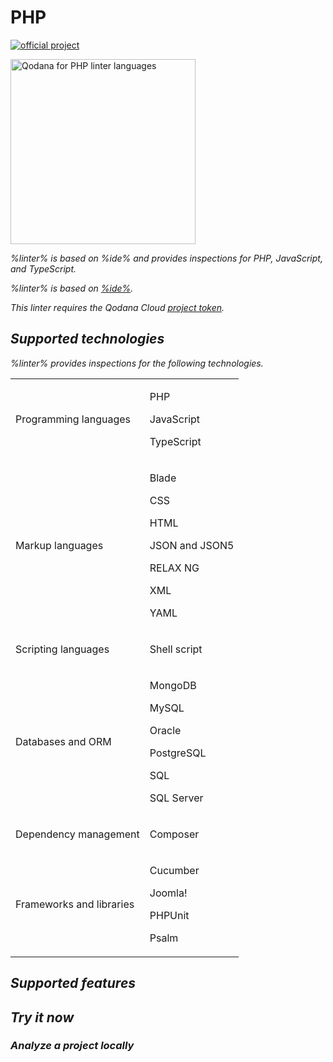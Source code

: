 # PHP

[![official project](https://jb.gg/badges/official-flat-square.svg)](https://confluence.jetbrains.com/display/ALL/JetBrains+on+GitHub)

<img src="php-linter.png" dark-src="php-linter_dark.png" alt="Qodana for PHP linter languages" width="296"/>

<var name="linter" value="Qodana for PHP"/>
<var name="ide" value="PhpStorm"/>
<var name="docker-image" value="jetbrains/qodana-php:2024.2-eap"/>
<var name="config-file" value="qodana-php-docker-readme.topic"/>
<var name="linter-shell" value="qodana-php"/>
<var name="code-inspection-ide-help-url" value="https://www.jetbrains.com/help/phpstorm/?Code_Inspection"/>
<var name="code-inspection-profiles-ide-help-url" value="https://www.jetbrains.com/help/phpstorm/?Customizing_Profiles"/>

<link-summary>%linter% is based on %ide% and provides inspections for PHP, JavaScript, and TypeScript.</link-summary>

%linter% is based on [%ide%](https://www.jetbrains.com/phpstorm/). <include from="lib_qd.topic" element-id="linter-intro"/>

<note>This linter requires the Qodana Cloud <a href="project-token.md">project token</a>.</note>

## Supported technologies

%linter% provides inspections for the following technologies.

<table style="none">
    <tr>
        <td>Programming languages</td>
        <td>
            <p>PHP</p>
            <p>JavaScript</p>
            <p>TypeScript</p>
        </td>
    </tr>
    <tr>
        <td>Markup languages</td>
        <td>
            <p>Blade</p>
            <p>CSS</p>
            <p>HTML</p>
            <p>JSON and JSON5</p>
            <p>RELAX NG</p>
            <p>XML</p>
            <p>YAML</p>
        </td>
    </tr>
    <tr>
        <td>Scripting languages</td>
        <td>
            <p>Shell script</p>
        </td>
    </tr>
    <tr>
        <td>Databases and ORM</td>
        <td>
            <p>MongoDB</p>
            <p>MySQL</p>
            <p>Oracle</p>
            <p>PostgreSQL</p>
            <p>SQL</p>
            <p>SQL Server</p>
        </td>
    </tr>
    <tr>
        <td>Dependency management</td>
        <td>
            <p>Composer</p>
        </td>
    </tr>
    <tr>
        <td>Frameworks and libraries</td>
        <td>
            <p>Cucumber</p>
            <p>Joomla!</p>
            <p>PHPUnit</p>
            <p>Psalm</p>
        </td>
    </tr>
</table>

## Supported features

<include from="lib_qd.topic" element-id="linters-supported-features" use-filter="empty,php"/>

## Try it now

### Analyze a project locally

<include from="lib_qd.topic" element-id="root-and-non-root-users-info-bubble"></include>

<p><include from="lib_qd.topic" element-id="qodana-cli-quickstart" use-filter="php-only,jvm-php,non-gs,other,empty"/></p>



<!--<include from="lib_qd.topic" element-id="linter-next-steps-footer" use-filter="empty,for-php-linter"/>-->





<!--<p><img src="https://jb.gg/badges/official-flat-square.svg" alt="official JetBrains project"/>
</p>
<include from="lib_qd.topic" element-id="linter-docker-image-intro"/>

<chapter id="quick-start-recommended-profile" title="Quick start with the recommended profile">
    <chapter id="Run+analysis+locally" title="Run analysis locally">
        <note>
                <p>
                    <include from="lib_qd.topic" element-id="docker-ram-note"/>
                </p>
            </note>
<include from="lib_qd.topic" element-id="docker-local-analysis" use-filter="empty"/>

</chapter>

<chapter id="Run+analysis+in+CI" title="Run analysis in CI">
            <include from="lib_qd.topic" element-id="docker-ci-analysis"/>
        </chapter>
    </chapter>

<chapter id="Using+an+existing+profile" title="Using an existing profile">
<include from="lib_qd.topic" element-id="docker-using-existing-profile"/>
    </chapter>

<chapter id="Configure+via+qodana.yaml" title="Configure via qodana.yaml">
        <include from="lib_qd.topic" element-id="docker-configure-via-qodana-yaml" use-filter="empty,for-others"/>
    </chapter>

<chapter id="Plugins+management" title="Plugins management">
<include from="lib_qd.topic" element-id="docker-plugins-management"/>
    </chapter>
<chapter id="Usage+statistics" title="Usage statistics">
        <p>
            <include from="lib_qd.topic" element-id="docker-usage-statistics"/>
        </p>
    </chapter>-->
